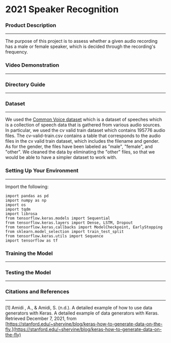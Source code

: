 # 2021 Speaker Recognition

### Product Description
--- 
The purpose of this project is to assess whether a given audio recording has a male or female speaker, which is decided through the recording's frequency. 

### Video Demonstration
---

### Directory Guide
---

### Dataset
---
We used the [Common Voice dataset](https://www.kaggle.com/mozillaorg/common-voice) which is a dataset of speeches which is a collection of speech data that is gathered from various audio sources.
In particular, we used the cv valid train dataset which contains 195776 audio files. The cv-valid-train.csv contains a table that corresponds to the audio files in the cv valid train dataset, which includes the filename and gender. As for the gender, the files have been labeled as "male", "female", and "other". We cleaned the data by eliminating the "other" files, so that we would be able to have a simpler dataset to work with. 

### Setting Up Your Environment
---
Import the following:
```
import pandas as pd
import numpy as np
import os
import tqdm
import librosa
from tensorflow.keras.models import Sequential
from tensorflow.keras.layers import Dense, LSTM, Dropout
from tensorflow.keras.callbacks import ModelCheckpoint, EarlyStopping
from sklearn.model_selection import train_test_split
from tensorflow.keras.utils import Sequence
import tensorflow as tf
```
### Training the Model
---

### Testing the Model
---

### Citations and References
---
[1] Amidi , A., &amp; Amidi, S. (n.d.). A detailed example of how to use data generators with Keras. A detailed example of data generators with Keras. Retrieved December 7, 2021, from [https://stanford.edu/~shervine/blog/keras-how-to-generate-data-on-the-fly.](https://stanford.edu/~shervine/blog/keras-how-to-generate-data-on-the-fly)
